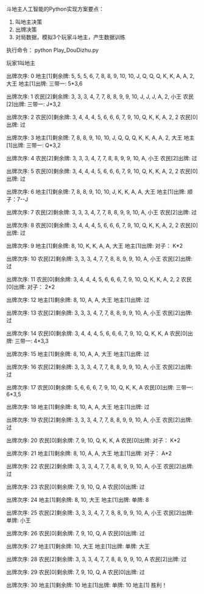 
斗地主人工智能的Python实现方案要点：
1. 叫地主决策
2. 出牌决策
3. 对局数据，模拟3个玩家斗地主，产生数据训练

执行命令： python Play_DouDizhu.py


玩家1叫地主

出牌次序: 0
地主[1]剩余牌:  5, 5, 5, 6, 7, 8, 8, 9, 10, 10, J, Q, Q, Q, K, K, A, A, 2, 大王
地主[1]出牌:    三带一: 5*3,6

出牌次序: 1
农民[2]剩余牌:  3, 3, 3, 4, 7, 7, 8, 8, 9, 9, 10, J, J, J, A, 2, 小王
农民[2]出牌:    三带一: J*3,2

出牌次序: 2
农民[0]剩余牌:  3, 4, 4, 4, 5, 6, 6, 6, 7, 9, 10, Q, K, K, A, 2, 2
农民[0]出牌:    过

出牌次序: 3
地主[1]剩余牌:  7, 8, 8, 9, 10, 10, J, Q, Q, Q, K, K, A, A, 2, 大王
地主[1]出牌:    三带一: Q*3,2

出牌次序: 4
农民[2]剩余牌:  3, 3, 3, 4, 7, 7, 8, 8, 9, 9, 10, A, 小王
农民[2]出牌:    过

出牌次序: 5
农民[0]剩余牌:  3, 4, 4, 4, 5, 6, 6, 6, 7, 9, 10, Q, K, K, A, 2, 2
农民[0]出牌:    过

出牌次序: 6
地主[1]剩余牌:  7, 8, 8, 9, 10, 10, J, K, K, A, A, 大王
地主[1]出牌:    顺子：7--J

出牌次序: 7
农民[2]剩余牌:  3, 3, 3, 4, 7, 7, 8, 8, 9, 9, 10, A, 小王
农民[2]出牌:    过

出牌次序: 8
农民[0]剩余牌:  3, 4, 4, 4, 5, 6, 6, 6, 7, 9, 10, Q, K, K, A, 2, 2
农民[0]出牌:    过

出牌次序: 9
地主[1]剩余牌:  8, 10, K, K, A, A, 大王
地主[1]出牌:    对子： K*2

出牌次序: 10
农民[2]剩余牌:  3, 3, 3, 4, 7, 7, 8, 8, 9, 9, 10, A, 小王
农民[2]出牌:    过

出牌次序: 11
农民[0]剩余牌:  3, 4, 4, 4, 5, 6, 6, 6, 7, 9, 10, Q, K, K, A, 2, 2
农民[0]出牌:    对子： 2*2

出牌次序: 12
地主[1]剩余牌:  8, 10, A, A, 大王
地主[1]出牌:    过

出牌次序: 13
农民[2]剩余牌:  3, 3, 3, 4, 7, 7, 8, 8, 9, 9, 10, A, 小王
农民[2]出牌:    过

出牌次序: 14
农民[0]剩余牌:  3, 4, 4, 4, 5, 6, 6, 6, 7, 9, 10, Q, K, K, A
农民[0]出牌:    三带一: 4*3,3

出牌次序: 15
地主[1]剩余牌:  8, 10, A, A, 大王
地主[1]出牌:    过

出牌次序: 16
农民[2]剩余牌:  3, 3, 3, 4, 7, 7, 8, 8, 9, 9, 10, A, 小王
农民[2]出牌:    过

出牌次序: 17
农民[0]剩余牌:  5, 6, 6, 6, 7, 9, 10, Q, K, K, A
农民[0]出牌:    三带一: 6*3,5

出牌次序: 18
地主[1]剩余牌:  8, 10, A, A, 大王
地主[1]出牌:    过

出牌次序: 19
农民[2]剩余牌:  3, 3, 3, 4, 7, 7, 8, 8, 9, 9, 10, A, 小王
农民[2]出牌:    过

出牌次序: 20
农民[0]剩余牌:  7, 9, 10, Q, K, K, A
农民[0]出牌:    对子： K*2

出牌次序: 21
地主[1]剩余牌:  8, 10, A, A, 大王
地主[1]出牌:    对子： A*2

出牌次序: 22
农民[2]剩余牌:  3, 3, 3, 4, 7, 7, 8, 8, 9, 9, 10, A, 小王
农民[2]出牌:    过

出牌次序: 23
农民[0]剩余牌:  7, 9, 10, Q, A
农民[0]出牌:    过

出牌次序: 24
地主[1]剩余牌:  8, 10, 大王
地主[1]出牌:    单牌: 8

出牌次序: 25
农民[2]剩余牌:  3, 3, 3, 4, 7, 7, 8, 8, 9, 9, 10, A, 小王
农民[2]出牌:    单牌: 小王

出牌次序: 26
农民[0]剩余牌:  7, 9, 10, Q, A
农民[0]出牌:    过

出牌次序: 27
地主[1]剩余牌:  10, 大王
地主[1]出牌:    单牌: 大王

出牌次序: 28
农民[2]剩余牌:  3, 3, 3, 4, 7, 7, 8, 8, 9, 9, 10, A
农民[2]出牌:    过

出牌次序: 29
农民[0]剩余牌:  7, 9, 10, Q, A
农民[0]出牌:    过

出牌次序: 30
地主[1]剩余牌:  10
地主[1]出牌:    单牌: 10
地主[1] 胜利！
